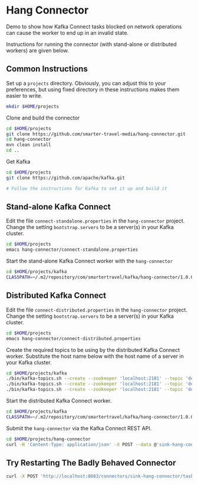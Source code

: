 # Hang Connector

Demo to show how Kafka Connect tasks blocked on network operations can cause the worker to end up in an invalid state.

Instructions for running the connector (with stand-alone or distributed workers) are given below.
 
## Common Instructions

Set up a `projects` directory. Obviously, you can adjust this to your preferences, but using fixed directory
in these instructions makes them easier to write.

```bash
mkdir $HOME/projects
```

Clone and build the connector

```bash
cd $HOME/projects
git clone https://github.com/smarter-travel-media/hang-connector.git
cd hang-connector
mvn clean install
cd ..
```

Get Kafka

```bash
cd $HOME/projects
git clone https://github.com/apache/kafka.git

# Follow the instructions for Kafka to set it up and build it
```

## Stand-alone Kafka Connect

Edit the file `connect-standalone.properties` in the `hang-connector` project. Change the setting 
`bootstrap.servers` to be a server(s) in your Kafka cluster.

```bash
cd $HOME/projects
emacs hang-connector/connect-standalone.properties 
```

Start the stand-alone Kafka Connect worker with the `hang-connector`

```bash
cd $HOME/projects/kafka
CLASSPATH=~/.m2/repository/com/smartertravel/kafka/hang-connector/1.0.0-SNAPSHOT/* ./bin/connect-standalone.sh ../hang-connector/connect-standalone.properties ../hang-connector/sink-hang-connector.properties
```

## Distributed Kafka Connect

Edit the file `connect-distributed.properties` in the `hang-connector` project. Change the setting 
`bootstrap.servers` to be a server(s) in your Kafka cluster.

```bash
cd $HOME/projects
emacs hang-connector/connect-distributed.properties 
```

Create the required topics to be using by the distributed Kafka Connect worker. Substitute the host name below
with the host name of a server in your Kafka cluster.

```bash
cd $HOME/projects/kafka
./bin/kafka-topics.sh --create --zookeeper 'localhost:2181' --topic 'demo_connect_offsets' --replication-factor 3 --partitions 25
./bin/kafka-topics.sh --create --zookeeper 'localhost:2181' --topic 'demo_connect_configs' --replication-factor 3 --partitions 1
./bin/kafka-topics.sh --create --zookeeper 'localhost:2181' --topic 'demo_connect_status' --replication-factor 3 --partitions 25
```

Start the distributed Kafka Connect worker.

```bash
cd $HOME/projects/kafka
CLASSPATH=~/.m2/repository/com/smartertravel/kafka/hang-connector/1.0.0-SNAPSHOT/* ./bin/connect-distributed.sh ../hang-connector/connect-distributed.properties
```


Submit the `hang-connector` via the Kafka Connect REST API.

```bash
cd $HOME/projects/hang-connector
curl -H 'Content-Type: application/json' -X POST --data @'sink-hang-connector.json' http://localhost:8083/connectors
```

## Try Restarting The Badly Behaved Connector

```bash
curl -X POST 'http://localhost:8083/connectors/sink-hang-connector/tasks/0/restart'
```